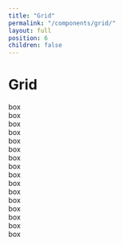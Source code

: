 ```yaml
---
title: "Grid"
permalink: "/components/grid/"
layout: full
position: 6
children: false
---
```


<h1>Grid</h1>

<div class="box">box</div>
<div class="box">box</div>
<div class="box">box</div>
<div class="box">box</div>
<div class="box">box</div>
<div class="box">box</div>
<div class="box">box</div>
<div class="box">box</div>

<div class="box">box</div>
<div class="box">box</div>
<div class="box">box</div>
<div class="box">box</div>
<div class="box">box</div>
<div class="box">box</div>
<div class="box">box</div>
<div class="box">box</div>
